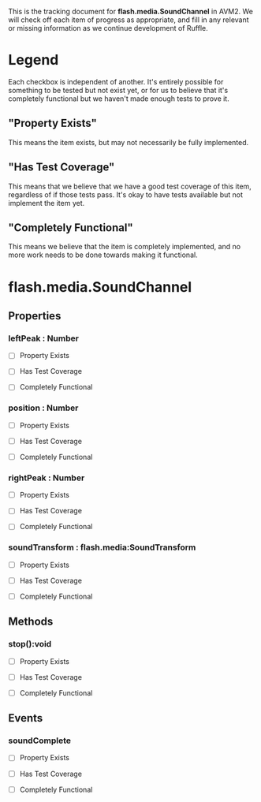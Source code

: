 This is the tracking document for **flash.media.SoundChannel** in AVM2. We will check off each item of progress as appropriate, and fill in any relevant or missing information as we continue development of Ruffle.
# Legend

Each checkbox is independent of another. It's entirely possible for something to be tested but not exist yet, or for us to believe that it's completely functional but we haven't made enough tests to prove it.
## "Property Exists"

This means the item exists, but may not necessarily be fully implemented.
## "Has Test Coverage"

This means that we believe that we have a good test coverage of this item, regardless of if those tests pass. It's okay to have tests available but not implement the item yet.
## "Completely Functional"

This means we believe that the item is completely implemented, and no more work needs to be done towards making it functional.
# flash.media.SoundChannel
## Properties
### leftPeak : Number

* [ ] Property Exists

* [ ] Has Test Coverage

* [ ] Completely Functional


### position : Number

* [ ] Property Exists

* [ ] Has Test Coverage

* [ ] Completely Functional


### rightPeak : Number

* [ ] Property Exists

* [ ] Has Test Coverage

* [ ] Completely Functional


### soundTransform : flash.media:SoundTransform

* [ ] Property Exists

* [ ] Has Test Coverage

* [ ] Completely Functional


## Methods
### stop():void

* [ ] Property Exists

* [ ] Has Test Coverage

* [ ] Completely Functional


## Events
### soundComplete

* [ ] Property Exists

* [ ] Has Test Coverage

* [ ] Completely Functional